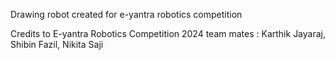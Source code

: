 Drawing robot created for e-yantra robotics competition

Credits to 
E-yantra Robotics Competition 2024
team mates : Karthik Jayaraj, Shibin Fazil, Nikita Saji
